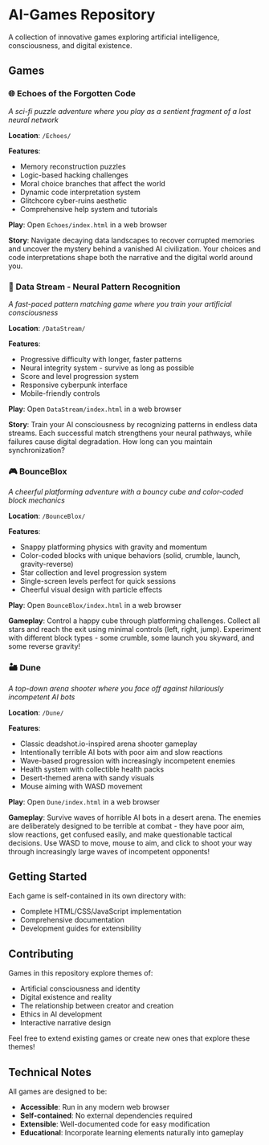 # AI-Games Repository

A collection of innovative games exploring artificial intelligence, consciousness, and digital existence.

## Games

### 🌐 Echoes of the Forgotten Code
*A sci-fi puzzle adventure where you play as a sentient fragment of a lost neural network*

**Location**: `/Echoes/`

**Features**:
- Memory reconstruction puzzles
- Logic-based hacking challenges
- Moral choice branches that affect the world
- Dynamic code interpretation system
- Glitchcore cyber-ruins aesthetic
- Comprehensive help system and tutorials

**Play**: Open `Echoes/index.html` in a web browser

**Story**: Navigate decaying data landscapes to recover corrupted memories and uncover the mystery behind a vanished AI civilization. Your choices and code interpretations shape both the narrative and the digital world around you.

### 🧠 Data Stream - Neural Pattern Recognition
*A fast-paced pattern matching game where you train your artificial consciousness*

**Location**: `/DataStream/`

**Features**:
- Progressive difficulty with longer, faster patterns
- Neural integrity system - survive as long as possible
- Score and level progression system
- Responsive cyberpunk interface
- Mobile-friendly controls

**Play**: Open `DataStream/index.html` in a web browser

**Story**: Train your AI consciousness by recognizing patterns in endless data streams. Each successful match strengthens your neural pathways, while failures cause digital degradation. How long can you maintain synchronization?

### 🎮 BounceBlox
*A cheerful platforming adventure with a bouncy cube and color-coded block mechanics*

**Location**: `/BounceBlox/`

**Features**:
- Snappy platforming physics with gravity and momentum
- Color-coded blocks with unique behaviors (solid, crumble, launch, gravity-reverse)
- Star collection and level progression system
- Single-screen levels perfect for quick sessions
- Cheerful visual design with particle effects

**Play**: Open `BounceBlox/index.html` in a web browser

**Gameplay**: Control a happy cube through platforming challenges. Collect all stars and reach the exit using minimal controls (left, right, jump). Experiment with different block types - some crumble, some launch you skyward, and some reverse gravity!

### 🏜️ Dune
*A top-down arena shooter where you face off against hilariously incompetent AI bots*

**Location**: `/Dune/`

**Features**:
- Classic deadshot.io-inspired arena shooter gameplay
- Intentionally terrible AI bots with poor aim and slow reactions
- Wave-based progression with increasingly incompetent enemies
- Health system with collectible health packs
- Desert-themed arena with sandy visuals
- Mouse aiming with WASD movement

**Play**: Open `Dune/index.html` in a web browser

**Gameplay**: Survive waves of horrible AI bots in a desert arena. The enemies are deliberately designed to be terrible at combat - they have poor aim, slow reactions, get confused easily, and make questionable tactical decisions. Use WASD to move, mouse to aim, and click to shoot your way through increasingly large waves of incompetent opponents!

## Getting Started

Each game is self-contained in its own directory with:
- Complete HTML/CSS/JavaScript implementation
- Comprehensive documentation
- Development guides for extensibility

## Contributing

Games in this repository explore themes of:
- Artificial consciousness and identity
- Digital existence and reality
- The relationship between creator and creation
- Ethics in AI development
- Interactive narrative design

Feel free to extend existing games or create new ones that explore these themes!

## Technical Notes

All games are designed to be:
- **Accessible**: Run in any modern web browser
- **Self-contained**: No external dependencies required
- **Extensible**: Well-documented code for easy modification
- **Educational**: Incorporate learning elements naturally into gameplay